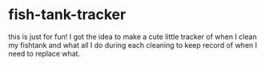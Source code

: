 # fish-tank-tracker
this is just for fun! I got the idea to make a cute little tracker of when I clean my fishtank and what all I do during each cleaning to keep record of when I need to replace what. 

